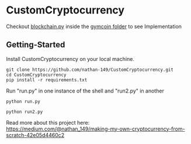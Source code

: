 # CustomCryptocurrency

Checkout [blockchain.py](./gymcoin/blockchain.py) inside the [gymcoin folder](./gymcoin/) to see Implementation 

## Getting-Started

Install CustomCryptocurrency on your local machine.
```
git clone https://github.com/nathan-149/CustomCryptocurrency.git
cd CustomCryptocurrency
pip install -r requirements.txt
```
Run "run.py" in one instance of the shell and "run2.py" in another
```
python run.py
```
```
python run2.py
```

Read more about this project here: https://medium.com/@nathan_149/making-my-own-cryptocurrency-from-scratch-42e05d4460c2
